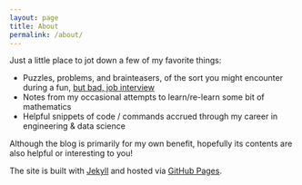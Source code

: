 ```yaml
---
layout: page
title: About
permalink: /about/
---
```

Just a little place to jot down a few of my favorite things:
* Puzzles, problems, and brainteasers, of the sort you might encounter during a fun, [but bad, job interview](https://www.newyorker.com/tech/annals-of-technology/why-brainteasers-dont-belong-in-job-interviews)
* Notes from my occasional attempts to learn/re-learn some bit of mathematics
* Helpful snippets of code / commands accrued through my career in engineering & data science

Although the blog is primarily for my own benefit, hopefully its contents are also helpful or interesting to you!

The site is built with [Jekyll](https://jekyllrb.com/) and hosted via [GitHub Pages](https://pages.github.com/).
